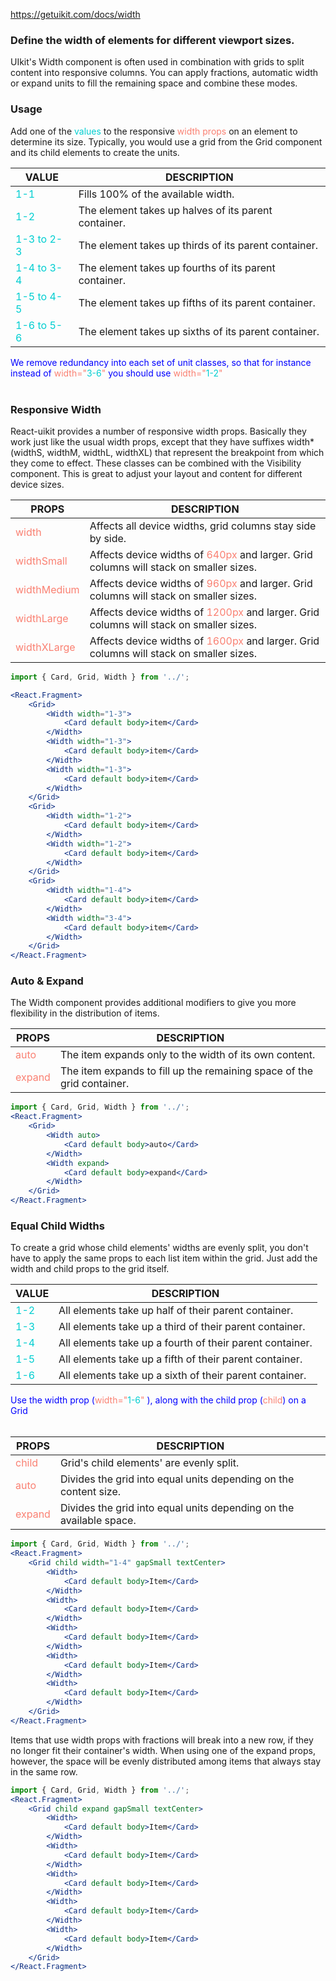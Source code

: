 https://getuikit.com/docs/width

### Define the width of elements for different viewport sizes.
UIkit's Width component is often used in combination with grids to split content into responsive columns.
You can apply fractions, automatic width or expand units to fill the remaining space and combine these modes.

### Usage
Add one of the <span style="color:darkturquoise">values</span> to the responsive <span style="color:salmon">width props</span> on an element to determine its size.
Typically, you would use a grid from the Grid component and its child elements to create the units.

| VALUE  | DESCRIPTION |
| ----- | ----------- |
| <span style="color:darkturquoise">1-1</span> | Fills 100% of the available width. |
| <span style="color:darkturquoise">1-2</span> | The element takes up halves of its parent container. |
| <span style="color:darkturquoise">1-3 to 2-3</span> | The element takes up thirds of its parent container. |
| <span style="color:darkturquoise">1-4 to 3-4</span> | The element takes up fourths of its parent container. |
| <span style="color:darkturquoise">1-5 to 4-5</span> | The element takes up fifths of its parent container. |
| <span style="color:darkturquoise">1-6 to 5-6</span> | The element takes up sixths of its parent container. |

<span style="color:blue">We remove redundancy into each set of unit classes, so that for instance instead of </span><span style="color:salmon">width="</span><span style="color:darkturquoise">3-6</span><span style="color:salmon">" </span> <span style="color:blue"> you should use </span><span style="color:salmon">width="</span><span style="color:darkturquoise">1-2</span><span style="color:salmon">"</span><br /><br />

### Responsive Width
React-uikit provides a number of responsive width props.
Basically they work just like the usual width props, except that they have suffixes width* (widthS, widthM, widthL, widthXL) that represent the breakpoint from which they come to effect.
These classes can be combined with the Visibility component.
This is great to adjust your layout and content for different device sizes.

| PROPS  | DESCRIPTION |
| ----- | ----------- |
| <span style="color:salmon">width</span> | Affects all device widths, grid columns stay side by side. |
| <span style="color:salmon">widthSmall</span> | Affects device widths of <span style="color:salmon">640px</span> and larger. Grid columns will stack on smaller sizes. |
| <span style="color:salmon">widthMedium</span> | Affects device widths of <span style="color:salmon">960px</span> and larger. Grid columns will stack on smaller sizes. |
| <span style="color:salmon">widthLarge</span> | Affects device widths of <span style="color:salmon">1200px</span> and larger. Grid columns will stack on smaller sizes. |
| <span style="color:salmon">widthXLarge</span> | Affects device widths of <span style="color:salmon">1600px</span> and larger. Grid columns will stack on smaller sizes. |

```jsx
import { Card, Grid, Width } from '../';

<React.Fragment>
    <Grid>
        <Width width="1-3">
            <Card default body>item</Card>
        </Width>
        <Width width="1-3">
            <Card default body>item</Card>
        </Width>
        <Width width="1-3">
            <Card default body>item</Card>
        </Width>
    </Grid>
    <Grid>
        <Width width="1-2">
            <Card default body>item</Card>
        </Width>
        <Width width="1-2">
            <Card default body>item</Card>
        </Width>
    </Grid>
    <Grid>
        <Width width="1-4">
            <Card default body>item</Card>
        </Width>
        <Width width="3-4">
            <Card default body>item</Card>
        </Width>
    </Grid>
</React.Fragment>
```

### Auto & Expand
The Width component provides additional modifiers to give you more flexibility in the distribution of items.

| PROPS  | DESCRIPTION |
| ----- | ----------- |
| <span style="color:salmon">auto</span> | The item expands only to the width of its own content. |
| <span style="color:salmon">expand</span> | The item expands to fill up the remaining space of the grid container. |

```jsx
import { Card, Grid, Width } from '../';
<React.Fragment>
    <Grid>
        <Width auto>
            <Card default body>auto</Card>
        </Width>
        <Width expand>
            <Card default body>expand</Card>
        </Width>
    </Grid>
</React.Fragment>
```

### Equal Child Widths
To create a grid whose child elements' widths are evenly split, you don't have to apply the same props to each list item within the grid.
Just add the width and child props to the grid itself.

| VALUE  | DESCRIPTION |
| ----- | ----------- |
| <span style="color:darkturquoise">1-2</span> | All elements take up half of their parent container. |
| <span style="color:darkturquoise">1-3</span> | All elements take up a third of their parent container. |
| <span style="color:darkturquoise">1-4</span> | All elements take up a fourth of their parent container. |
| <span style="color:darkturquoise">1-5</span> | All elements take up a fifth of their parent container. |
| <span style="color:darkturquoise">1-6</span> | All elements take up a sixth of their parent container. |

<span style="color:blue">Use the width prop (</span><span style="color:salmon">width="</span><span style="color:darkturquoise">1-6</span><span style="color:salmon">" </span> <span style="color:blue">), along with the child prop (</span><span style="color:salmon">child</span><span style="color:blue">) on a Grid</span><br /><br />

| PROPS  | DESCRIPTION |
| ----- | ----------- |
| <span style="color:salmon">child</span> | Grid's child elements' are evenly split. |
| <span style="color:salmon">auto</span> | Divides the grid into equal units depending on the content size. |
| <span style="color:salmon">expand</span> | Divides the grid into equal units depending on the available space. |

```jsx
import { Card, Grid, Width } from '../';
<React.Fragment>
    <Grid child width="1-4" gapSmall textCenter>
        <Width>
            <Card default body>Item</Card>
        </Width>
        <Width>
            <Card default body>Item</Card>
        </Width>
        <Width>
            <Card default body>Item</Card>
        </Width>
        <Width>
            <Card default body>Item</Card>
        </Width>
        <Width>
            <Card default body>Item</Card>
        </Width>
    </Grid>
</React.Fragment>
```

Items that use width props with fractions will break into a new row, if they no longer fit their container's width.
When using one of the expand props, however, the space will be evenly distributed among items that always stay in the same row.

```jsx
import { Card, Grid, Width } from '../';
<React.Fragment>
    <Grid child expand gapSmall textCenter>
        <Width>
            <Card default body>Item</Card>
        </Width>
        <Width>
            <Card default body>Item</Card>
        </Width>
        <Width>
            <Card default body>Item</Card>
        </Width>
        <Width>
            <Card default body>Item</Card>
        </Width>
        <Width>
            <Card default body>Item</Card>
        </Width>
    </Grid>
</React.Fragment>
```